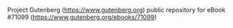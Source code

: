 Project Gutenberg (https://www.gutenberg.org) public repository for
eBook #71099 (https://www.gutenberg.org/ebooks/71099)
